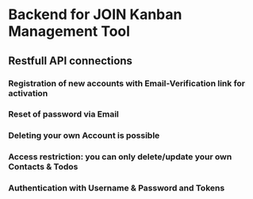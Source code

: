 # Backend for JOIN Kanban Management Tool

## Restfull API connections

### Registration of new accounts with Email-Verification link for activation

### Reset of password via Email

### Deleting your own Account is possible

### Access restriction: you can only delete/update your own Contacts & Todos

### Authentication with Username & Password and Tokens
